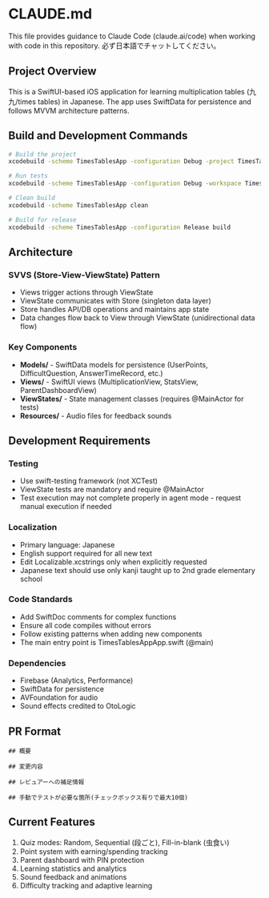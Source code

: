 # CLAUDE.md

This file provides guidance to Claude Code (claude.ai/code) when working with code in this repository.
必ず日本語でチャットしてください。

## Project Overview

This is a SwiftUI-based iOS application for learning multiplication tables (九九/times tables) in Japanese. The app uses SwiftData for persistence and follows MVVM architecture patterns.

## Build and Development Commands

```bash
# Build the project
xcodebuild -scheme TimesTablesApp -configuration Debug -project TimesTablesApp/TimesTablesApp.xcodeproj -destination 'platform=iOS Simulator,name=iPhone 16,OS=latest' -allowProvisioningUpdates build | xcbeautify

# Run tests
xcodebuild -scheme TimesTablesApp -configuration Debug -workspace TimesTablesApp/TimesTablesApp.xcodeproj/project.xcworkspace -destination 'platform=iOS Simulator,name=iPhone 16,OS=latest' -destination-timeout 60 -only-testing:TimesTablesAppTests test -verbose | xcbeautify

# Clean build
xcodebuild -scheme TimesTablesApp clean

# Build for release
xcodebuild -scheme TimesTablesApp -configuration Release build
```

## Architecture

### SVVS (Store-View-ViewState) Pattern
- Views trigger actions through ViewState
- ViewState communicates with Store (singleton data layer)
- Store handles API/DB operations and maintains app state
- Data changes flow back to View through ViewState (unidirectional data flow)

### Key Components
- **Models/** - SwiftData models for persistence (UserPoints, DifficultQuestion, AnswerTimeRecord, etc.)
- **Views/** - SwiftUI views (MultiplicationView, StatsView, ParentDashboardView)
- **ViewStates/** - State management classes (requires @MainActor for tests)
- **Resources/** - Audio files for feedback sounds

## Development Requirements

### Testing
- Use swift-testing framework (not XCTest)
- ViewState tests are mandatory and require @MainActor
- Test execution may not complete properly in agent mode - request manual execution if needed

### Localization
- Primary language: Japanese
- English support required for all new text
- Edit Localizable.xcstrings only when explicitly requested
- Japanese text should use only kanji taught up to 2nd grade elementary school

### Code Standards
- Add SwiftDoc comments for complex functions
- Ensure all code compiles without errors
- Follow existing patterns when adding new components
- The main entry point is TimesTablesAppApp.swift (@main)

### Dependencies
- Firebase (Analytics, Performance)
- SwiftData for persistence
- AVFoundation for audio
- Sound effects credited to OtoLogic

## PR Format

```
## 概要

## 変更内容

## レビュアーへの補足情報

## 手動でテストが必要な箇所(チェックボックス有りで最大10個)
```

## Current Features
1. Quiz modes: Random, Sequential (段ごと), Fill-in-blank (虫食い)
2. Point system with earning/spending tracking
3. Parent dashboard with PIN protection
4. Learning statistics and analytics
5. Sound feedback and animations
6. Difficulty tracking and adaptive learning